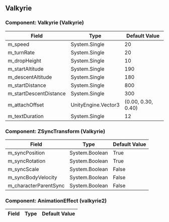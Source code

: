 ## Valkyrie

### Component: Valkyrie (Valkyrie)

|Field|Type|Default Value|
|---|---|---|
|m_speed|System.Single|20|
|m_turnRate|System.Single|20|
|m_dropHeight|System.Single|10|
|m_startAltitude|System.Single|190|
|m_descentAltitude|System.Single|180|
|m_startDistance|System.Single|800|
|m_startDescentDistance|System.Single|300|
|m_attachOffset|UnityEngine.Vector3|(0.00, 0.30, 0.40)|
|m_textDuration|System.Single|12|

### Component: ZSyncTransform (Valkyrie)

|Field|Type|Default Value|
|---|---|---|
|m_syncPosition|System.Boolean|True|
|m_syncRotation|System.Boolean|True|
|m_syncScale|System.Boolean|False|
|m_syncBodyVelocity|System.Boolean|False|
|m_characterParentSync|System.Boolean|False|

### Component: AnimationEffect (valkyrie2)

|Field|Type|Default Value|
|---|---|---|

